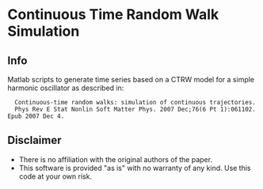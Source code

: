 # Continuous Time Random Walk Simulation

## Info
Matlab scripts to generate time series based on a CTRW model for a simple harmonic oscillator as described  in:
```
  Continuous-time random walks: simulation of continuous trajectories.
  Phys Rev E Stat Nonlin Soft Matter Phys. 2007 Dec;76(6 Pt 1):061102. Epub 2007 Dec 4.
```
## Disclaimer
* There is no affiliation with the original authors of the paper.
* This software is provided "as is" with no warranty of any kind. Use this code at your own risk.
